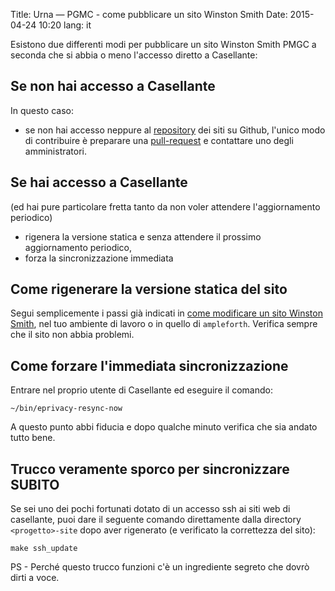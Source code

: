 Title: Urna — PGMC - come pubblicare un sito Winston Smith
Date: 2015-04-24 10:20
lang: it

Esistono due differenti modi per pubblicare un sito Winston Smith PMGC a seconda che si abbia o meno l'accesso diretto a Casellante:


## Se non hai accesso a Casellante

In questo caso:

- se non hai accesso neppure al [repository](https://github.com/progettowinstonsmith) dei siti su Github, l'unico modo di contribuire è preparare una [pull-request](https://help.github.com/articles/creating-a-pull-request/) e contattare uno degli amministratori.


## Se hai accesso a Casellante

(ed hai pure particolare fretta tanto da non voler attendere l'aggiornamento periodico)

- rigenera la versione statica e senza attendere il prossimo aggiornamento periodico,
- forza la sincronizzazione immediata


## Come rigenerare la versione statica del sito

Segui semplicemente i passi già indicati in [come modificare un sito Winston Smith](/urna-pgmc-come-modificare-un-sito-winston-smith.html), nel tuo ambiente di lavoro o in quello di `ampleforth`. Verifica sempre che il sito non abbia problemi.

## Come forzare l'immediata sincronizzazione

Entrare nel proprio utente di Casellante ed eseguire il comando:

	~/bin/eprivacy-resync-now 

A questo punto abbi fiducia e dopo qualche minuto verifica che sia andato tutto bene.


## Trucco veramente sporco per sincronizzare SUBITO

Se sei uno dei pochi fortunati dotato di un accesso ssh ai siti web di casellante, puoi dare il seguente comando direttamente dalla directory `<progetto>-site` dopo aver rigenerato (e verificato la correttezza del sito):

	make ssh_update

PS - Perché questo trucco funzioni c'è un ingrediente segreto che dovrò dirti a voce.
